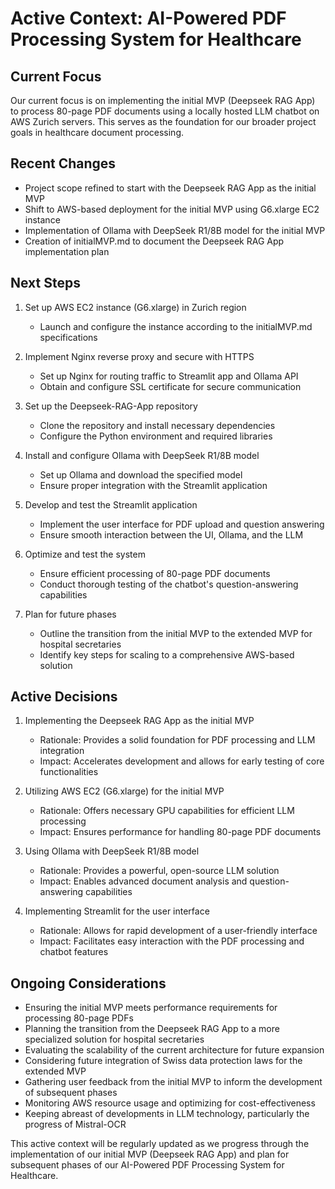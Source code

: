 # Active Context: AI-Powered PDF Processing System for Healthcare

## Current Focus
Our current focus is on implementing the initial MVP (Deepseek RAG App) to process 80-page PDF documents using a locally hosted LLM chatbot on AWS Zurich servers. This serves as the foundation for our broader project goals in healthcare document processing.

## Recent Changes
- Project scope refined to start with the Deepseek RAG App as the initial MVP
- Shift to AWS-based deployment for the initial MVP using G6.xlarge EC2 instance
- Implementation of Ollama with DeepSeek R1/8B model for the initial MVP
- Creation of initialMVP.md to document the Deepseek RAG App implementation plan

## Next Steps
1. Set up AWS EC2 instance (G6.xlarge) in Zurich region
   - Launch and configure the instance according to the initialMVP.md specifications

2. Implement Nginx reverse proxy and secure with HTTPS
   - Set up Nginx for routing traffic to Streamlit app and Ollama API
   - Obtain and configure SSL certificate for secure communication

3. Set up the Deepseek-RAG-App repository
   - Clone the repository and install necessary dependencies
   - Configure the Python environment and required libraries

4. Install and configure Ollama with DeepSeek R1/8B model
   - Set up Ollama and download the specified model
   - Ensure proper integration with the Streamlit application

5. Develop and test the Streamlit application
   - Implement the user interface for PDF upload and question answering
   - Ensure smooth interaction between the UI, Ollama, and the LLM

6. Optimize and test the system
   - Ensure efficient processing of 80-page PDF documents
   - Conduct thorough testing of the chatbot's question-answering capabilities

7. Plan for future phases
   - Outline the transition from the initial MVP to the extended MVP for hospital secretaries
   - Identify key steps for scaling to a comprehensive AWS-based solution

## Active Decisions
1. Implementing the Deepseek RAG App as the initial MVP
   - Rationale: Provides a solid foundation for PDF processing and LLM integration
   - Impact: Accelerates development and allows for early testing of core functionalities

2. Utilizing AWS EC2 (G6.xlarge) for the initial MVP
   - Rationale: Offers necessary GPU capabilities for efficient LLM processing
   - Impact: Ensures performance for handling 80-page PDF documents

3. Using Ollama with DeepSeek R1/8B model
   - Rationale: Provides a powerful, open-source LLM solution
   - Impact: Enables advanced document analysis and question-answering capabilities

4. Implementing Streamlit for the user interface
   - Rationale: Allows for rapid development of a user-friendly interface
   - Impact: Facilitates easy interaction with the PDF processing and chatbot features

## Ongoing Considerations
- Ensuring the initial MVP meets performance requirements for processing 80-page PDFs
- Planning the transition from the Deepseek RAG App to a more specialized solution for hospital secretaries
- Evaluating the scalability of the current architecture for future expansion
- Considering future integration of Swiss data protection laws for the extended MVP
- Gathering user feedback from the initial MVP to inform the development of subsequent phases
- Monitoring AWS resource usage and optimizing for cost-effectiveness
- Keeping abreast of developments in LLM technology, particularly the progress of Mistral-OCR

This active context will be regularly updated as we progress through the implementation of our initial MVP (Deepseek RAG App) and plan for subsequent phases of our AI-Powered PDF Processing System for Healthcare.
